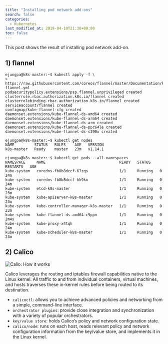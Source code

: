 ```yaml
---
title: "Installing pod network add-ons"
search: false
categories:
  - Kubernetes
last_modified_at: 2019-04-10T21:30+09:00
toc: false
---
```


This post shows the result of installing pod network add-on.

## 1) flannel
```console
ejungpa@k8s-master:~$ kubectl apply -f \
>    https://raw.githubusercontent.com/coreos/flannel/master/Documentation/kube-flannel.yml
podsecuritypolicy.extensions/psp.flannel.unprivileged created
clusterrole.rbac.authorization.k8s.io/flannel created
clusterrolebinding.rbac.authorization.k8s.io/flannel created
serviceaccount/flannel created
configmap/kube-flannel-cfg created
daemonset.extensions/kube-flannel-ds-amd64 created
daemonset.extensions/kube-flannel-ds-arm64 created
daemonset.extensions/kube-flannel-ds-arm created
daemonset.extensions/kube-flannel-ds-ppc64le created
daemonset.extensions/kube-flannel-ds-s390x created

ejungpa@k8s-master:~$ kubectl get nodes
NAME         STATUS   ROLES    AGE   VERSION
k8s-master   Ready    master   23m   v1.14.1

ejungpa@k8s-master:~$ kubectl get pods --all-namespaces
NAMESPACE     NAME                                 READY   STATUS    RESTARTS   AGE
kube-system   coredns-fb8b8dccf-67zqs              1/1     Running   0          24m
kube-system   coredns-fb8b8dccf-hk9kx              1/1     Running   0          24m
kube-system   etcd-k8s-master                      1/1     Running   0          23m
kube-system   kube-apiserver-k8s-master            1/1     Running   0          23m
kube-system   kube-controller-manager-k8s-master   1/1     Running   0          23m
kube-system   kube-flannel-ds-amd64-c9ppn          1/1     Running   0          2m4s
kube-system   kube-proxy-x4tqh                     1/1     Running   0          24m
kube-system   kube-scheduler-k8s-master            1/1     Running   0          23m
```

## 2) Calico
![Calio: How it works](https://docs.projectcalico.org/images/calico-arch-gen-v3.1.svg)

Calico leverages the routing and iptables firewall capabilities native to the Linux kernel. All traffic to and from individual containers, virtual machines, and hosts traverses these in-kernel rules before being routed to its destination.
* `calicoctl`: allows you to achieve advanced policies and networking from a simple, command-line interface.
* `orchestrator plugins`: provide close integration and synchronization with a variety of popular orchestrators.
* `key/value store`: holds Calico’s policy and network configuration state.
* `calico/node`: runs on each host, reads relevant policy and network configuration information from the key/value store, and implements it in the Linux kernel.
